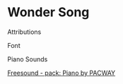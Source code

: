 # Wonder Song

Attributions



Font





Piano Sounds

[Freesound - pack: Piano by PACWAY](https://freesound.org/people/PACWAY/packs/25169/)
